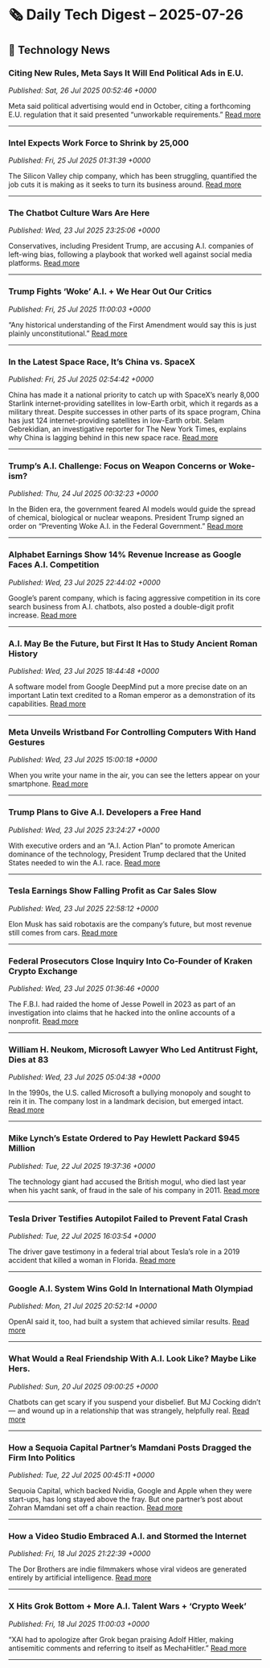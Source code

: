 # 🗞️ Daily Tech Digest – 2025-07-26

## 📰 Technology News

### Citing New Rules, Meta Says It Will End Political Ads in E.U.
*Published: Sat, 26 Jul 2025 00:52:46 +0000*

Meta said political advertising would end in October, citing a forthcoming E.U. regulation that it said presented “unworkable requirements.”
[Read more](https://www.nytimes.com/2025/07/25/business/meta-eu-political-ad-ban.html)

---

### Intel Expects Work Force to Shrink by 25,000
*Published: Fri, 25 Jul 2025 01:31:39 +0000*

The Silicon Valley chip company, which has been struggling, quantified the job cuts it is making as it seeks to turn its business around.
[Read more](https://www.nytimes.com/2025/07/24/technology/intel-layoffs-25000.html)

---

### The Chatbot Culture Wars Are Here
*Published: Wed, 23 Jul 2025 23:25:06 +0000*

Conservatives, including President Trump, are accusing A.I. companies of left-wing bias, following a playbook that worked well against social media platforms.
[Read more](https://www.nytimes.com/2025/07/23/technology/trump-ai-chatbots-bias.html)

---

### Trump Fights ‘Woke’ A.I. + We Hear Out Our Critics
*Published: Fri, 25 Jul 2025 11:00:03 +0000*

“Any historical understanding of the First Amendment would say this is just plainly unconstitutional.”
[Read more](https://www.nytimes.com/2025/07/25/podcasts/trump-fights-woke-ai-we-hear-out-our-critics.html)

---

### In the Latest Space Race, It’s China vs. SpaceX
*Published: Fri, 25 Jul 2025 02:54:42 +0000*

China has made it a national priority to catch up with SpaceX’s nearly 8,000 Starlink internet-providing satellites in low-Earth orbit, which it regards as a military threat. Despite successes in other parts of its space program, China has just 124 internet-providing satellites in low-Earth orbit. Selam Gebrekidian, an investigative reporter for The New York Times, explains why China is lagging behind in this new space race.
[Read more](https://www.nytimes.com/video/technology/100000010290263/china-starlink-space-race.html)

---

### Trump’s A.I. Challenge: Focus on Weapon Concerns or Woke-ism?
*Published: Thu, 24 Jul 2025 00:32:23 +0000*

In the Biden era, the government feared AI models would guide the spread of chemical, biological or nuclear weapons. President Trump signed an order on “Preventing Woke A.I. in the Federal Government.”
[Read more](https://www.nytimes.com/2025/07/23/us/politics/trump-ai-nuclear-weapons.html)

---

### Alphabet Earnings Show 14% Revenue Increase as Google Faces A.I. Competition
*Published: Wed, 23 Jul 2025 22:44:02 +0000*

Google’s parent company, which is facing aggressive competition in its core search business from A.I. chatbots, also posted a double-digit profit increase.
[Read more](https://www.nytimes.com/2025/07/23/technology/alphabet-google-earnings-ai.html)

---

### A.I. May Be the Future, but First It Has to Study Ancient Roman History
*Published: Wed, 23 Jul 2025 18:44:48 +0000*

A software model from Google DeepMind put a more precise date on an important Latin text credited to a Roman emperor as a demonstration of its capabilities.
[Read more](https://www.nytimes.com/2025/07/23/science/ai-history-ancient-rome-google-deepmind.html)

---

### Meta Unveils Wristband For Controlling Computers With Hand Gestures
*Published: Wed, 23 Jul 2025 15:00:18 +0000*

When you write your name in the air, you can see the letters appear on your smartphone.
[Read more](https://www.nytimes.com/2025/07/23/science/meta-computer-wristband-reardon.html)

---

### Trump Plans to Give A.I. Developers a Free Hand
*Published: Wed, 23 Jul 2025 23:24:27 +0000*

With executive orders and an “A.I. Action Plan” to promote American dominance of the technology, President Trump declared that the United States needed to win the A.I. race.
[Read more](https://www.nytimes.com/2025/07/23/technology/trump-ai-executive-orders.html)

---

### Tesla Earnings Show Falling Profit as Car Sales Slow
*Published: Wed, 23 Jul 2025 22:58:12 +0000*

Elon Musk has said robotaxis are the company’s future, but most revenue still comes from cars.
[Read more](https://www.nytimes.com/2025/07/23/business/tesla-earnings-elon-musk.html)

---

### Federal Prosecutors Close Inquiry Into Co-Founder of Kraken Crypto Exchange
*Published: Wed, 23 Jul 2025 01:36:46 +0000*

The F.B.I. had raided the home of Jesse Powell in 2023 as part of an investigation into claims that he hacked into the online accounts of a nonprofit.
[Read more](https://www.nytimes.com/2025/07/22/technology/jesse-powell-kraken-verge-investigation.html)

---

### William H. Neukom, Microsoft Lawyer Who Led Antitrust Fight, Dies at 83
*Published: Wed, 23 Jul 2025 05:04:38 +0000*

In the 1990s, the U.S. called Microsoft a bullying monopoly and sought to rein it in. The company lost in a landmark decision, but emerged intact.
[Read more](https://www.nytimes.com/2025/07/22/business/william-h-neukom-dead.html)

---

### Mike Lynch’s Estate Ordered to Pay Hewlett Packard $945 Million
*Published: Tue, 22 Jul 2025 19:37:36 +0000*

The technology giant had accused the British mogul, who died last year when his yacht sank, of fraud in the sale of his company in 2011.
[Read more](https://www.nytimes.com/2025/07/22/business/dealbook/mike-lynch-hp.html)

---

### Tesla Driver Testifies Autopilot Failed to Prevent Fatal Crash
*Published: Tue, 22 Jul 2025 16:03:54 +0000*

The driver gave testimony in a federal trial about Tesla’s role in a 2019 accident that killed a woman in Florida.
[Read more](https://www.nytimes.com/2025/07/21/business/tesla-trial-autopilot.html)

---

### Google A.I. System Wins Gold In International Math Olympiad
*Published: Mon, 21 Jul 2025 20:52:14 +0000*

OpenAI said it, too, had built a system that achieved similar results.
[Read more](https://www.nytimes.com/2025/07/21/technology/google-ai-international-mathematics-olympiad.html)

---

### What Would a Real Friendship With A.I. Look Like? Maybe Like Hers.
*Published: Sun, 20 Jul 2025 09:00:25 +0000*

Chatbots can get scary if you suspend your disbelief. But MJ Cocking didn’t — and wound up in a relationship that was strangely, helpfully real.
[Read more](https://www.nytimes.com/2025/07/20/magazine/ai-chatbot-friendship-character.html)

---

### How a Sequoia Capital Partner’s Mamdani Posts Dragged the Firm Into Politics
*Published: Tue, 22 Jul 2025 00:45:11 +0000*

Sequoia Capital, which backed Nvidia, Google and Apple when they were start-ups, has long stayed above the fray. But one partner’s post about Zohran Mamdani set off a chain reaction.
[Read more](https://www.nytimes.com/2025/07/19/technology/sequoia-capital-shaun-maguire-mamdani.html)

---

### How a Video Studio Embraced A.I. and Stormed the Internet
*Published: Fri, 18 Jul 2025 21:22:39 +0000*

The Dor Brothers are indie filmmakers whose viral videos are generated entirely by artificial intelligence.
[Read more](https://www.nytimes.com/2025/07/18/technology/dor-video-studio-ai.html)

---

### X Hits Grok Bottom + More A.I. Talent Wars + ‘Crypto Week’
*Published: Fri, 18 Jul 2025 11:00:03 +0000*

“XAI had to apologize after Grok began praising Adolf Hitler, making antisemitic comments and referring to itself as MechaHitler.”
[Read more](https://www.nytimes.com/2025/07/18/podcasts/x-hits-grok-bottom-more-ai-talent-wars-crypto-week.html)

---
